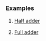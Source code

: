 ### Examples

1. [Half adder](https://github.com/dicdesign/workshop_may6th_25th_2024/tree/main/week1/dataFlowModelling/halfadder)

2. [Full adder](https://github.com/dicdesign/workshop_may6th_25th_2024/tree/main/week1/dataFlowModelling/fulladder)
